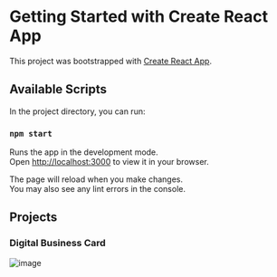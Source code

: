 # Getting Started with Create React App

This project was bootstrapped with [Create React App](https://github.com/facebook/create-react-app).

## Available Scripts

In the project directory, you can run:

### `npm start`

Runs the app in the development mode.\
Open [http://localhost:3000](http://localhost:3000) to view it in your browser.

The page will reload when you make changes.\
You may also see any lint errors in the console.

## Projects
### Digital Business Card
![image](https://user-images.githubusercontent.com/56959652/174452216-cd20fd9a-eea1-44fc-acf8-6b2fd374600c.png)

